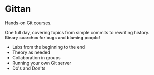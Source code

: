 # Gittan

Hands-on Git courses.

One full day, covering topics from simple commits to rewriting history.
Binary searches for bugs and blaming people!

* Labs from the beginning to the end
* Theory as needed
* Collaboration in groups
* Running your own Git server
* Do's and Don'ts
